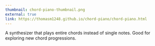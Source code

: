 ```yaml
---
thumbnail: chord-piano-thumbnail.png
external: true
link: https://thomasm1248.github.io/chord-piano/chord-piano.html
---
```


A synthesizer that plays entire chords instead of single notes. Good for exploring new chord progressions.

